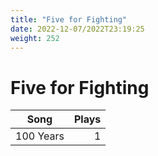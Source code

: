 ```yaml
---
title: "Five for Fighting"
date: 2022-12-07/2022T23:19:25
weight: 252
---
```


# Five for Fighting

 Song | Plays 
----- | -----:
100 Years | 1
